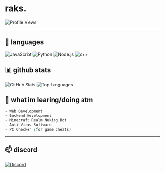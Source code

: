 # raks.

![Profile Views](https://komarev.com/ghpvc/?username=raksinc&color=blueviolet)



---

## 🔧 languages
![JavaScript](https://img.shields.io/badge/-JavaScript-F7DF1E?logo=javascript&logoColor=black&style=flat)
![Python](https://img.shields.io/badge/-Python-3776AB?logo=python&logoColor=white&style=flat)
![Node.js](https://img.shields.io/badge/-Node.js-339933?logo=node.js&logoColor=white&style=flat)
![c++](https://img.shields.io/badge/-cpp-3776AB?logo=c++&logoColor=white&style=flat)

## 📊 github stats
![GitHub Stats](https://github-readme-stats.vercel.app/api?username=raksinc&show_icons=true&theme=radical)
![Top Languages](https://github-readme-stats.vercel.app/api/top-langs/?username=raksinc&layout=compact&theme=radical)

## 🧩 what im learing/doing atm
```css
- Web Development
- Backend Development
- Minecraft Realm Nuking Bot
- Anti-Virus Software
- PC Checker (for game cheats)
```

---

## 📫 discord

[![Discord](https://img.shields.io/badge/Join%20Us%20on%20Discord-expiring-blue?style=for-the-badge&logo=discord)](https://discord.gg/expiring)
